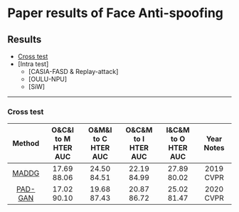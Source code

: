 # Paper results of Face Anti-spoofing

## Results
- [Cross test](#cross)
- [Intra test]
  - [CASIA-FASD & Replay-attack]
  - [OULU-NPU]
  - [SiW] 

---

<a name="cross" />

### Cross test

| Method | O&C&I to M <br> HTER AUC | O&M&I to C <br> HTER AUC | O&C&M to I <br> HTER AUC | I&C&M to O <br> HTER AUC | Year Notes |
| :---: | :---: | :---: | :---: | :---: | :---: |
| [MADDG](https://ieeexplore.ieee.org/abstract/document/8953226) | 17.69 88.06 | 24.50 84.51 | 22.19 84.99 | 27.89 80.02 | 2019 CVPR |
| [PAD-GAN](https://ieeexplore.ieee.org/document/9156555) | 17.02 90.10 | 19.68 87.43 | 20.87 86.72 | 25.02 81.47 |  2020 CVPR |

